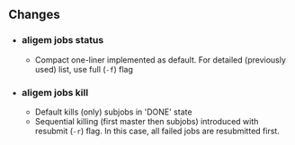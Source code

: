 ## Changes
- ### aligem jobs status
  - Compact one-liner implemented as default. For detailed (previously used) list, use full (`-f`) flag
- ### aligem jobs kill
  - Default kills (only) subjobs in 'DONE' state
  - Sequential killing (first master then subjobs) introduced with resubmit (`-r`) flag. In this case, all failed jobs are resubmitted first.
